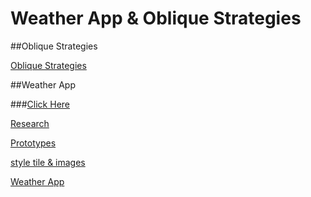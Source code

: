 # Weather App & Oblique Strategies

##Oblique Strategies

[Oblique Strategies](http://ingahampton.github.io/oblique-strategies/ob-strat.html)

##Weather App

###[Click Here](http://ingahampton.github.io/weather-app-and-oblique-strategies/weather-app-open-page.html)

[Research](http://ingahampton.github.io/weather-app-and-oblique-strategies/research.html)

[Prototypes](http://ingahampton.github.io/weather-app-and-oblique-strategies/prototypes.html)

[style tile & images](https://www.flickr.com/photos/128425558@N08/albums/72157663090421956/with/23536790673/)

[Weather App](http://ingahampton.github.io/weather-app-and-oblique-strategies/weather-app.html)

